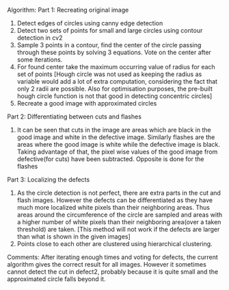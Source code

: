 Algorithm:
Part 1: Recreating original image
1. Detect edges of circles using canny edge detection
2. Detect two sets of points for small and large circles using contour detection in cv2
3. Sample 3 points in a contour, find the center of the circle passing through these points by solving 3 equations. Vote on the center after some iterations.
4. For found center take the maximum occurring value of radius for each set of points
[Hough circle was not used as keeping the radius as variable would add a lot of extra computation, considering the fact that only 2 radii are possible. Also for optimisation purposes, the pre-built hough circle function is not that good in detecting concentric circles]
5. Recreate a good image with approximated circles

Part 2: Differentiating between cuts and flashes
1. It can be seen that cuts in the image are areas which are black in the good image and white in the defective image. Similarly flashes are the areas where the good image is white while the defective image is black. Taking advantage of that, the pixel wise values of the good image from defective(for cuts) have been subtracted. Opposite is done for the flashes

Part 3: Localizing the defects
1. As the circle detection is not perfect, there are extra parts in the cut and flash images. However the defects can be differentiated as they have much more localized white pixels than their neighboring areas. Thus areas around the circumference of the circle are sampled and areas with a higher number of white pixels than their neighboring area(over a taken threshold) are taken.
[This method will not work if the defects are larger than what is shown in the given images]
3. Points close to each other are clustered using hierarchical clustering. 

Comments:
After iterating enough times and voting for defects, the current algorithm gives the correct result for all images.
However it sometimes cannot detect the cut in defect2, probably because it is quite small and the approximated circle falls beyond it.
